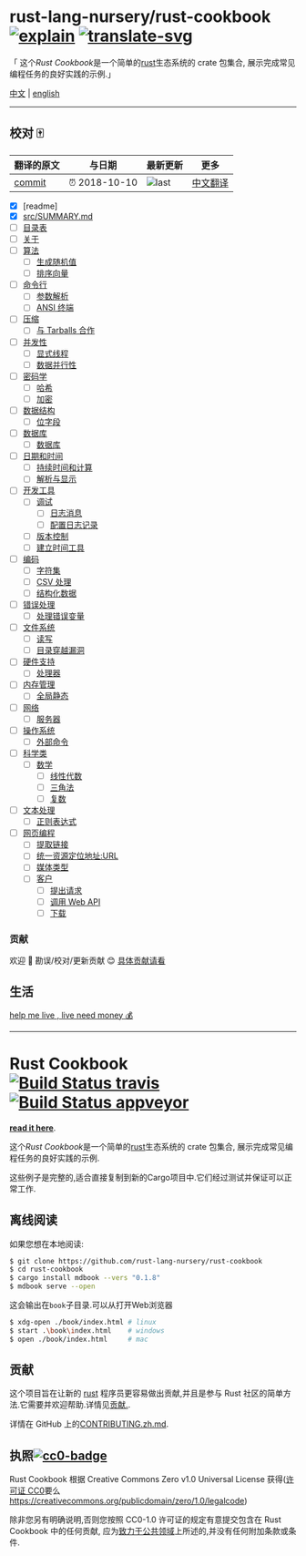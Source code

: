 # rust-lang-nursery/rust-cookbook [![explain]][source] [![translate-svg]][translate-list]

<!-- [![size-img]][size] -->

[explain]: http://llever.com/explain.svg
[source]: https://github.com/chinanf-boy/Source-Explain
[translate-svg]: http://llever.com/translate.svg
[translate-list]: https://github.com/chinanf-boy/chinese-translate-list
[size-img]: https://packagephobia.now.sh/badge?p=Name
[size]: https://packagephobia.now.sh/result?p=Name

「 这个*Rust Cookbook*是一个简单的[rust]生态系统的 crate 包集合, 展示完成常见编程任务的良好实践的示例.」

[中文](./readme.zh.md) | [english](https://github.com/rust-lang-nursery/rust-cookbook)

---

## 校对 🀄️

<!-- doc-templite START generated -->
<!-- repo = 'rust-lang-nursery/rust-cookbook' -->
<!-- commit = '5d3f4a1e76c589c6d9c20b1cf55b104461cd09b5' -->
<!-- time = '2018-10-10' -->

| 翻译的原文 | 与日期        | 最新更新 | 更多                       |
| ---------- | ------------- | -------- | -------------------------- |
| [commit]   | ⏰ 2018-10-10 | ![last]  | [中文翻译][translate-list] |

[last]: https://img.shields.io/github/last-commit/rust-lang-nursery/rust-cookbook.svg
[commit]: https://github.com/rust-lang-nursery/rust-cookbook/tree/5d3f4a1e76c589c6d9c20b1cf55b104461cd09b5

<!-- doc-templite END generated -->

- [x] [readme]
- [x] [src/SUMMARY.md](src/SUMMARY.md)
- [ ] [目录表](./src/intro.zh.md)
- [ ] [关于](./src/about.zh.md)
- [ ] [算法](./src/algorithms.zh.md)
  - [ ] [生成随机值](./src/algorithms/randomness.zh.md)
  - [ ] [排序向量](./src/algorithms/sorting.zh.md)
- [ ] [命令行](./src/cli.zh.md)
  - [ ] [参数解析](./src/cli/arguments.zh.md)
  - [ ] [ANSI 终端](./src/cli/ansi_terminal.zh.md)
- [ ] [压缩](./src/compression.zh.md)
  - [ ] [与 Tarballs 合作](./src/compression/tar.zh.md)
- [ ] [并发性](./src/concurrency.zh.md)
  - [ ] [显式线程](./src/concurrency/threads.zh.md)
  - [ ] [数据并行性](./src/concurrency/parallel.zh.md)
- [ ] [密码学](./src/cryptography.zh.md)
  - [ ] [哈希](./src/cryptography/hashing.zh.md)
  - [ ] [加密](./src/cryptography/encryption.zh.md)
- [ ] [数据结构](./src/data_structures.zh.md)
  - [ ] [位字段](./src/data_structures/bitfield.zh.md)
- [ ] [数据库](./src/database.zh.md)
  - [ ] [数据库](./src/database/sqlite.zh.md)
- [ ] [日期和时间](./src/datetime.zh.md)
  - [ ] [持续时间和计算](./src/datetime/duration.zh.md)
  - [ ] [解析与显示](./src/datetime/parse.zh.md)
- [ ] [开发工具](./src/development_tools.zh.md)
  - [ ] [调试](./src/development_tools/debugging.zh.md)
    - [ ] [日志消息](./src/development_tools/debugging/log.zh.md)
    - [ ] [配置日志记录](./src/development_tools/debugging/config_log.zh.md)
  - [ ] [版本控制](./src/development_tools/versioning.zh.md)
  - [ ] [建立时间工具](./src/development_tools/build_tools.zh.md)
- [ ] [编码](./src/encoding.zh.md)
  - [ ] [字符集](./src/encoding/strings.zh.md)
  - [ ] [CSV 处理](./src/encoding/csv.zh.md)
  - [ ] [结构化数据](./src/encoding/complex.zh.md)
- [ ] [错误处理](./src/errors.zh.md)
  - [ ] [处理错误变量](./src/errors/handle.zh.md)
- [ ] [文件系统](./src/file.zh.md)
  - [ ] [读写](./src/file/read-write.zh.md)
  - [ ] [目录穿越漏洞](./src/file/dir.zh.md)
- [ ] [硬件支持](./src/hardware.zh.md)
  - [ ] [处理器](./src/hardware/processor.zh.md)
- [ ] [内存管理](./src/mem.zh.md)
  - [ ] [全局静态](./src/mem/global_static.zh.md)
- [ ] [网络](./src/net.zh.md)
  - [ ] [服务器](./src/net/server.zh.md)
- [ ] [操作系统](./src/os.zh.md)
  - [ ] [外部命令](./src/os/external.zh.md)
- [ ] [科学类](./src/science.zh.md)
  - [ ] [数学](./src/science/mathematics.zh.md)
    - [ ] [线性代数](./src/science/mathematics/linear_algebra.zh.md)
    - [ ] [三角法](./src/science/mathematics/trigonometry.zh.md)
    - [ ] [复数](./src/science/mathematics/complex_numbers.zh.md)
- [ ] [文本处理](./src/text.zh.md)
  - [ ] [正则表达式](./src/text/regex.zh.md)
- [ ] [网页编程](./src/web.zh.md)
  - [ ] [提取链接](./src/web/scraping.zh.md)
  - [ ] [统一资源定位地址:URL](./src/web/url.zh.md)
  - [ ] [媒体类型](./src/web/mime.zh.md)
  - [ ] [客户](./src/web/clients.zh.md)
    - [ ] [提出请求](./src/web/clients/requests.zh.md)
    - [ ] [调用 Web API](./src/web/clients/apis.zh.md)
    - [ ] [下载](./src/web/clients/download.zh.md)

### 贡献

欢迎 👏 勘误/校对/更新贡献 😊 [具体贡献请看](https://github.com/chinanf-boy/chinese-translate-list#贡献)

## 生活

[help me live , live need money 💰](https://github.com/chinanf-boy/live-need-money)

---

# Rust Cookbook  [![Build Status travis]][travis] [![Build Status appveyor]][appveyor]

[build status travis]: https://api.travis-ci.org/rust-lang-nursery/rust-cookbook.svg?branch=master
[travis]: https://travis-ci.org/rust-lang-nursery/rust-cookbook
[build status appveyor]: https://ci.appveyor.com/api/projects/status/k56hklb7puv7c4he?svg=true
[appveyor]: https://ci.appveyor.com/project/rust-lang-libs/rust-cookbook

**[read it here]**.

这个*Rust Cookbook*是一个简单的[rust]生态系统的 crate 包集合, 展示完成常见编程任务的良好实践的示例.

这些例子是完整的,适合直接复制到新的Cargo项目中.它们经过测试并保证可以正常工作.

## 离线阅读

如果您想在本地阅读:

```bash
$ git clone https://github.com/rust-lang-nursery/rust-cookbook
$ cd rust-cookbook
$ cargo install mdbook --vers "0.1.8"
$ mdbook serve --open
```

这会输出在`book`子目录.可以从打开Web浏览器

```bash
$ xdg-open ./book/index.html # linux
$ start .\book\index.html    # windows
$ open ./book/index.html     # mac
```

[read it here]: https://rust-lang-nursery.github.io/rust-cookbook
[rust]: https://www.rust-lang.org/

## 贡献

这个项目旨在让新的 [rust] 程序员更容易做出贡献,并且是参与 Rust 社区的简单方法.它需要并欢迎帮助.详情见[贡献.](contributing.zh.md).

详情在 GitHub 上的[CONTRIBUTING.zh.md].

[contributing.zh.md]: https://github.com/rust-lang-nursery/rust-cookbook/blob/master/CONTRIBUTING.zh.md

## 执照[![cc0-badge]][cc0-deed]

Rust Cookbook 根据 Creative Commons Zero v1.0 Universal License 获得([许可证 CC0](LICENSE-CC0)要么<https://creativecommons.org/publicdomain/zero/1.0/legalcode>)

除非您另有明确说明,否则您按照 CC0-1.0 许可证的规定有意提交包含在 Rust Cookbook 中的任何贡献, 应为[致力于公共领域][cc0-deed]上所述的,并没有任何附加条款或条件.

[cc0-deed]: https://creativecommons.org/publicdomain/zero/1.0/deed.en
[cc0-badge]: https://mirrors.creativecommons.org/presskit/buttons/80x15/svg/cc-zero.svg
